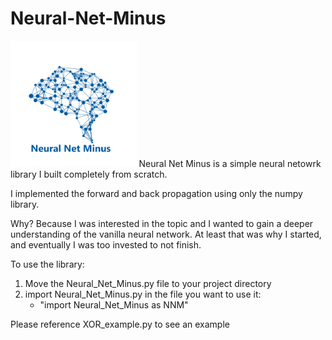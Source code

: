 # Neural-Net-Minus
<img src="Neural_Net_Minus.png" width="40%">
Neural Net Minus is a simple neural netowrk library I built completely from scratch.

I implemented the forward and back propagation using only the numpy library.

Why? Because I was interested in the topic and I wanted to gain a deeper understanding of the vanilla neural network. At least that was why I started, and eventually I was too invested to not finish.

To use the library:
1. Move the Neural_Net_Minus.py file to your project directory
2. import Neural_Net_Minus.py in the file you want to use it: 
    * "import Neural_Net_Minus as NNM"
  
Please reference XOR_example.py to see an example
